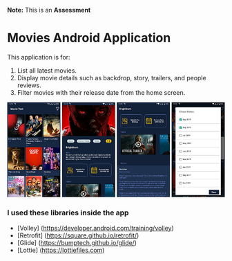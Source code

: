 **Note:** This is an **Assessment**

Movies Android Application
=========================

This application is for:

1. List all latest movies.
2. Display movie details such as backdrop, story, trailers, and people reviews.
3. Filter movies with their release date from the home screen.

![Movies Android Application](https://github.com/mahmoudmagdi/MovieApp/raw/master/mockup.png)


### I used these libraries inside the app

* [Volley] (https://developer.android.com/training/volley)
* [Retrofit] (https://square.github.io/retrofit/)
* [Glide] (https://bumptech.github.io/glide/)
* [Lottie] (https://lottiefiles.com)
